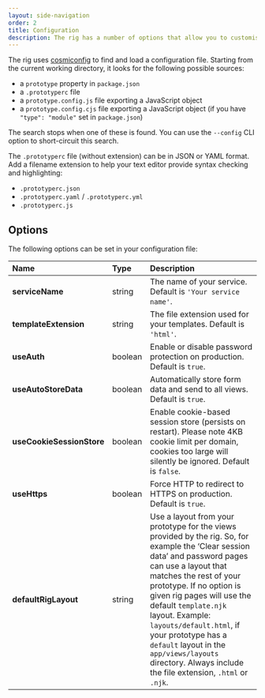 ```yaml
---
layout: side-navigation
order: 2
title: Configuration
description: The rig has a number of options that allow you to customise the behaviour of your prototype.
---
```


The rig uses [cosmiconfig](https://github.com/davidtheclark/cosmiconfig) to find and load a configuration file. Starting from the current working directory, it looks for the following possible sources:

* a `prototype` property in `package.json`
* a `.prototyperc` file
* a `prototype.config.js` file exporting a JavaScript object
* a `prototype.config.cjs` file exporting a JavaScript object (if you have `"type": "module"` set in `package.json`)

The search stops when one of these is found. You can use the `--config` CLI option to short-circuit this search.

The `.prototyperc` file (without extension) can be in JSON or YAML format. Add a filename extension to help your text editor provide syntax checking and highlighting:

* `.prototyperc.json`
* `.prototyperc.yaml` / `.prototyperc.yml`
* `.prototyperc.js`

## Options

The following options can be set in your configuration file:

| Name | Type | Description |
| :--- | :--- | :---------- |
| **serviceName** | string | The name of your service. Default is `'Your service name'`. |
| **templateExtension** | string | The file extension used for your templates. Default is `'html'`. |
| **useAuth** | boolean | Enable or disable password protection on production. Default is `true`. |
| **useAutoStoreData** | boolean | Automatically store form data and send to all views. Default is `true`. |
| **useCookieSessionStore** | boolean | Enable cookie-based session store (persists on restart). Please note 4KB cookie limit per domain, cookies too large will silently be ignored. Default is `false`. |
| **useHttps** | boolean | Force HTTP to redirect to HTTPS on production. Default is `true`. |
| **defaultRigLayout** | string | Use a layout from your prototype for the views provided by the rig. So, for example the ‘Clear session data’ and password pages can use a layout that matches the rest of your prototype. If no option is given rig pages will use the default `template.njk` layout. Example: `layouts/default.html`, if your prototype has a `default` layout in the `app/views/layouts` directory. Always include the file extension, `.html` or `.njk`. |
